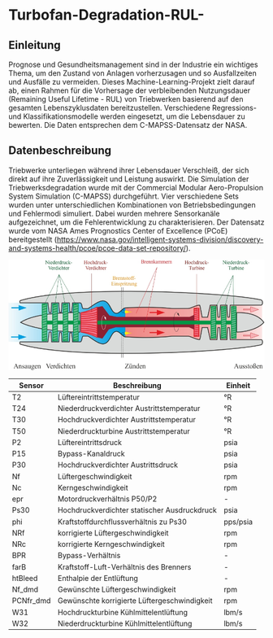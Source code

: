 # Turbofan-Degradation-RUL-

## Einleitung
Prognose und Gesundheitsmanagement sind in der Industrie ein wichtiges Thema, um den Zustand von Anlagen vorherzusagen und so Ausfallzeiten und Ausfälle zu vermeiden. Dieses Machine-Learning-Projekt zielt darauf ab, einen Rahmen für die Vorhersage der verbleibenden Nutzungsdauer (Remaining Useful Lifetime - RUL) von Triebwerken basierend auf den gesamten Lebenszyklusdaten bereitzustellen. Verschiedene Regressions- und Klassifikationsmodelle werden eingesetzt, um die Lebensdauer zu bewerten. Die Daten entsprechen dem C-MAPSS-Datensatz der NASA.

## Datenbeschreibung
Triebwerke unterliegen während ihrer Lebensdauer Verschleiß, der sich direkt auf ihre Zuverlässigkeit und Leistung auswirkt. Die Simulation der Triebwerksdegradation wurde mit der Commercial Modular Aero-Propulsion System Simulation (C-MAPSS) durchgeführt. Vier verschiedene Sets wurden unter unterschiedlichen Kombinationen von Betriebsbedingungen und Fehlermodi simuliert. Dabei wurden mehrere Sensorkanäle aufgezeichnet, um die Fehlerentwicklung zu charakterisieren. Der Datensatz wurde vom NASA Ames Prognostics Center of Excellence (PCoE) bereitgestellt (https://www.nasa.gov/intelligent-systems-division/discovery-and-systems-health/pcoe/pcoe-data-set-repository/).

![Beispiel eines Strahltriebwerks](/assets/images/strahltriebwerk.jpg)



| Sensor | Beschreibung | Einheit |
| ------ | ------------ |-------- |
| T2 | Lüftereintrittstemperatur | °R |
| T24 | Niederdruckverdichter Austrittstemperatur | °R |
| T30 | Hochdruckverdichter Austrittstemperatur | °R |
| T50 |  Niederdruckturbine Austrittstemperatur | °R |
| P2 |  Lüftereintrittsdruck | psia |
| P15 |  Bypass-Kanaldruck | psia |
| P30 |  Hochdruckverdichter Austrittsdruck | psia |
| Nf |  Lüftergeschwindigkeit | rpm |
| Nc |  Kerngeschwindigkeit | rpm |
| epr | Motordruckverhältnis P50/P2 | - |
| Ps30 | Hochdruckverdichter statischer Ausdruckdruck | psia |
| phi | Kraftstoffdurchflussverhältnis zu Ps30 | pps/psia |
| NRf | korrigierte Lüftergeschwindigkeit | rpm |
| NRc | korrigierte Kerngeschwindigkeit | rpm |
| BPR | Bypass-Verhältnis | - |
| farB | Kraftstoff-Luft-Verhältnis des Brenners | - |
| htBleed | Enthalpie der Entlüftung | - |
| Nf_dmd | Gewünschte Lüftergeschwindigkeit | rpm |
| PCNfr_dmd | Gewünschte korrigierte Lüftergeschwindigkeit | rpm |
| W31 | Hochdruckturbine Kühlmittelentlüftung | lbm/s |
| W32 | Niederdruckturbine Kühlmittelentlüftung | lbm/s |
